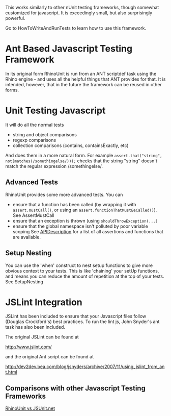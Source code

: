 This works similarly to other nUnit testing frameworks, though somewhat customized for javascript.  It is exceedingly small, but also surprisingly powerful.

Go to HowToWriteAndRunTests to learn how to use this framework.

# Ant Based Javascript Testing Framework #
In its original form RhinoUnit is run from an ANT scriptdef task using the Rhino engine - and uses all the helpful things that ANT provides for that.  It is intended, however, that in the future the framework can be reused in other forms.

# Unit Testing Javascript #
It will do all the normal tests
  * string and object comparisons
  * regexp comparisons
  * collection comparisons (contains, containsExactly, etc)

And does them in a more natural form.  For example `assert.that("string", not(matches(/somethingelse/)));` checks that the string "string" doesn't match the regular expression /somethingelse/.

## Advanced Tests ##

RhinoUnit provides some more advanced tests.  You can
  * ensure that a function has been called (by wrapping it with `assert.mustCall()`, or using an `assert.functionThatMustBeCalled()`).  See AssertMustCall
  * ensure that an exception is thrown (using `shouldThrowException(...)`
  * ensure that the global namespace isn't polluted by poor variable scoping
See [APIDescription](APIDescription.md) for a list of all assertions and functions that are available.

## Setup Nesting ##
You can use the 'when' construct to nest setup functions to give more obvious context to your tests.  This is like 'chaining' your setUp functions, and means you can reduce the amount of repetition at the top of your tests.  See SetupNesting

# JSLint Integration #
JSLint has been included to ensure that your Javascript files follow (Douglas Crockford's) best practices.  To run the lint js, John Snyder's ant task has also been included.

The original JSLint can be found at

http://www.jslint.com/

and the original Ant script can be found at

http://dev2dev.bea.com/blog/jsnyders/archive/2007/11/using_jslint_from_ant.html

## Comparisons with other Javascript Testing Frameworks ##

[RhinoUnit vs JSUnit.net](RhinoUnitVsJSUnitNet.md)